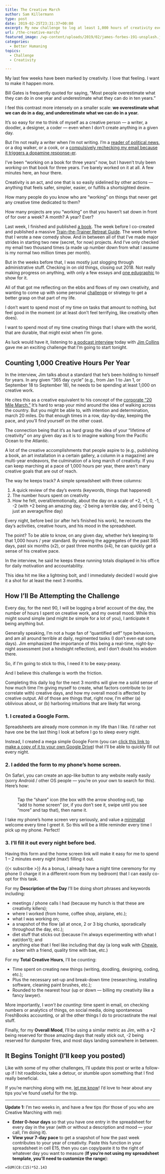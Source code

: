 ```yaml
---
title: The Creative March
author: Sam Killermann
type: post
date: 2019-02-25T23:31:37+00:00
excerpt: My new challenge to log at least 1,000 hours of creativity every year.
url: /the-creative-march/
featured_image: /wp-content/uploads/2019/02/james-forbes-191-unsplash.jpg
categories:
  - Better Humaning
topics:
  - Challenge
  - Creativity

---
```

My last few weeks have been marked by creativity. I love that feeling. I want to make it happen more.

Bill Gates is frequently quoted for saying, “Most people overestimate what they can do in one year and underestimate what they can do in ten years.” 

I feel this contrast more intensely on a smaller scale: **we overestimate what we can do in a day, and underestimate what we can do in a year.**

It&#8217;s so easy for me to think of myself as a creative person &#8212; a writer, a doodler, a designer, a coder &#8212; even when I don&#8217;t create anything in a given day.

But I&#8217;m not really a writer when I&#8217;m not writing. I&#8217;m a [reader of political news][1], or a dog walker, or a cook, or a [compulsively rechecking my email because it triggers a dopamine response-er][2]. 

I&#8217;ve been &#8220;working on a book for three years&#8221; now, but I haven&#8217;t truly been _working_ on that book for three years. I&#8217;ve barely worked on it at all. A few minutes here, an hour there.

Creativity is an act, and one that is so easily sidelined by other actions &#8212; anything that feels safer, simpler, easier, or fulfills a shortsighted desire.

How many people do you know who are &#8220;working&#8221; on things that never get any creative time dedicated to them? 

How many projects are you &#8220;working&#8221; on that you haven&#8217;t sat down in front of for over a week? A month? A year? Ever?

Last week, I finished and published [a book][3]. The week before I co-created and published a massive [Train-the-Trainer Retreat Guide][4]. The week before that I wrote a new comedy show. And in between all of that I&#8217;ve made major strides in starting two new (secret, for now) projects. And I&#8217;ve only checked my email two thousand times (a made up number down from what I assume is my normal two million times per month).

But in the weeks before that, I was mostly just slogging through administrative stuff. Checking in on old things, closing out 2018. Not really making progress on anything, with only a few essays and [one edugraphic][5] to show for it.

All of that got me reflecting on the ebbs and flows of my own creativity, and wanting to come up with some personal [challenge][6] or strategy to get a better grasp on that part of my life.

I don&#8217;t want to spend most of my time on tasks that amount to nothing, but feel good in the moment (or at least don&#8217;t feel terrifying, like creativity often does). 

I want to spend most of my time creating things that I share with the world, that are durable, that might exist when I&#8217;m gone.

As luck would have it, listening to [a podcast interview][7] today with [Jim Collins][8] gave me an exciting challenge that I&#8217;m going to start tonight.

<!--more-->

## Counting 1,000 Creative Hours Per Year

In the interview, Jim talks about a standard that he&#8217;s been holding to himself for years. In any given &#8220;365 day cycle&#8221; (e.g., from Jan 1 to Jan 1, or September 18 to September 18), he needs to be spending at least 1,000 on creative work.

He cites this as a creative equivalent to his concept of the [corporate &#8220;20 Mile March.&#8221;][9] It&#8217;s hard to wrap your mind around the idea of walking across the country. But you might be able to, with intention and determination, march 20 miles. Do that enough times in a row, day-by-day, keeping the pace, and you&#8217;ll find yourself on the other coast.

The connection being that it&#8217;s as hard grasp the idea of your &#8220;lifetime of creativity&#8221; on any given day as it is to imagine walking from the Pacific Ocean to the Atlantic. 

A lot of the creative accomplishments that people aspire to (e.g., publishing a book, an art installation in a certain gallery, a column in a magazine) are multi-year endeavors, the culmination of a long march of creativity. If you can keep marching at a pace of 1,000 hours per year, there aren&#8217;t many creative goals that are out of reach.

The way he keeps track? A simple spreadsheet with three columns:

  1. A quick review of the day&#8217;s events (keywords, things that happened)
  2. The number hours spent on creativity
  3. How he felt, overall/emotionally, about the day on a scale of +2, +1, 0, -1, -2 (with +2 being an amazing day, -2 being a terrible day, and 0 being just an average/fine day)

Every night, before bed (or after he&#8217;s finished his work), he recounts the day&#8217;s activities, creative hours, and his mood in the spreadsheet.

The point? To be able to know, on any given day, whether he&#8217;s keeping to that 1,000 hours / year standard. By viewing the aggregates of the past 365 days, past six months (x2), or past three months (x4), he can quickly get a sense of his creative pace.

In the interview, he said he keeps these running totals displayed in his office for daily motivation and accountability.

This idea hit me like a lightning bolt, and I immediately decided I would give it a shot for at least the next 3 months.

## How I&#8217;ll Be Attempting the Challenge

Every day, for the next 90, I will be logging a brief account of the day, the number of hours I spent on creative work, and my overall mood. While this might sound simple (and might _be_ simple for a lot of you), I anticipate it being anything but.

Generally speaking, I&#8217;m not a huge fan of &#8220;quantified self&#8221; type behaviors, and am all around terrible at daily, regimented tasks (I don&#8217;t even eat some days). Jim emphasized the importance of this being a real-time, night-by-night assessment (not a hindsight reflection), and I don&#8217;t doubt his wisdom there. 

So, if I&#8217;m going to stick to this, I need it to be easy-peasy. 

And I believe this challenge is worth the friction.

Completing this daily log for the next 3 months will give me a solid sense of how much time I&#8217;m giving myself to create, what factors contribute to (or correlate with) creative days, and how my overall mood is affected by creative output. All of those are things that, right now, I&#8217;m either (a) oblivious about, or (b) harboring intuitions that are likely flat wrong.

### 1. I created a Google Form.

Spreadsheets are already more common in my life than I like. I&#8217;d rather not have one be the last thing I look at before I go to sleep every night. 

Instead, I created a mega simple Google Form (you can <a rel="noreferrer noopener" aria-label="click this link to make a copy of it to your own Google Drive (opens in a new tab)" href="https://docs.google.com/forms/d/1ze5Rzr5yHKfuot4oQn8Ov7P_d8HaCI7YuQgU91Z6pug/copy" target="_blank">click this link to make a copy of it to your own Google Drive</a>) that I&#8217;ll be able to quickly fill out every night.

### 2. I added the form to my phone&#8217;s home screen.

On Safari, you can create an app-like button to any website really easily (sorry Android / other OS people &#8212; you&#8217;re on your own to search for this). Here&#8217;s how:<figure class="wp-block-image alignwide">

<img data-src="/wp-content/uploads/2019/02/adding-creative-march-form-to-home-screen-1024x585.jpg" alt="" class="wp-image-1329 lazy-load" srcset="/wp-content/uploads/2019/02/adding-creative-march-form-to-home-screen-1024x585.jpg 1024w, /wp-content/uploads/2019/02/adding-creative-march-form-to-home-screen-300x171.jpg 300w, /wp-content/uploads/2019/02/adding-creative-march-form-to-home-screen-768x439.jpg 768w, /wp-content/uploads/2019/02/adding-creative-march-form-to-home-screen.jpg 1400w" sizes="(max-width: 1024px) 100vw, 1024px" /><figcaption>Tap the &#8220;share&#8221; icon (the box with the arrow shooting out), tap &#8220;add to home screen&#8221; (or, if you don&#8217;t see it, swipe until you see &#8220;more&#8221; and tap that), then name it.</figcaption></figure> 

I take my phone&#8217;s home screen very seriously, and value a [minimalist][10] welcome every time I greet it. So this will be a little reminder every time I pick up my phone. Perfect!

### 3. I&#8217;ll fill it out every night before bed.

Having this form and the home screen link will make it easy for me to spend 1 &#8211; 2 minutes every night (max!) filling it out.

{{< subscribe >}}
As a bonus, I already have a night time ceremony for my phone (I charge it in a different room from my bedroom) that I can easily co-opt for this task.

For my **Description of the Day** I&#8217;ll be doing short phrases and keywords including:

  * meetings / phone calls I had (because my hunch is that these are creativity killers);
  * where I worked (from home, coffee shop, airplane, etc.);
  * what I was working on;
  * a snapshot of the flow (all at once, 2 or 3 big chunks, sporadically throughout the day, etc.);
  * diet stuff that sticks out (because I&#8217;m always experimenting with what I eat/don&#8217;t); and
  * anything else that I feel like including that day (a long walk with [Chewie][11], a beer with a friend, quality time with bae, etc.)

For my **Total Creative Hours**, I&#8217;ll be counting:

  * Time spent on creating new things (writing, doodling, designing, coding, etc.);
  * Plus the necessary set-up and break-down time (researching, installing software, cleaning paint brushes, etc.);
  * Rounded to the nearest hour (up or down &#8212; billing my creativity like a fancy lawyer).

More importantly, I _won&#8217;t be counting_: time spent in email, on checking numbers or analytics of things, on social media, doing spontaneous FreshBooks accounting, or all the other things I do to procrastinate the real stuff.

Finally, for my **Overall Mood**, I&#8217;ll be using a similar metric as Jim, with a +2 being reserved for those amazing days that really stick out, -2 being reserved for dumpster fires, and most days landing somewhere in between.

## It Begins Tonight (I&#8217;ll keep you posted)

Like with some of my other challenges, I&#8217;ll update this post or write a follow-up if I hit roadblocks, take a detour, or stumble upon something that I find really beneficial.

If you&#8217;re marching along with me, [let me know][12]! I&#8217;d love to hear about any tips you&#8217;ve found useful for the trip.

***

**Update 1:** I&#8217;m two weeks in, and have a few tips (for those of you who are Creative Marching with me):

  * **Enter 0-hour days** so that you have one entry in the spreadsheet for every day in the year (with or without a description and mood &#8212; your call, I&#8217;m doing it).
  * **View your 7-day pace** to get a snapshot of how the past week contributes to your year of creativity. Paste this function in your spreadsheet in cell E15, then you can copy/paste it to the right of whatever day you want to measure (**If you&#8217;re not using my spreadsheet template, you&#8217;ll need to customize the range**): 
```excel
=SUM(C8:C15)*52.143
```

 [1]: /big-flu-no-news/
 [2]: /numbers-rule-my-life/
 [3]: https://www.itspronouncedmetrosexual.com/2019/02/defining-lgbtq-guide-to-gender-sexuality-terminology/
 [4]: https://thesafezoneproject.com/introducing-safe-zone-train-the-trainer-retreat-guide/
 [5]: https://www.itspronouncedmetrosexual.com/2019/01/introducing-the-social-justice-compass/
 [6]: https://www.samk.blog/tag/challenge/
 [7]: https://tim.blog/2019/02/18/jim-collins/
 [8]: https://www.jimcollins.com
 [9]: https://www.jimcollins.com/concepts/twenty-mile-march.html
 [10]: /minimalism-tips/
 [11]: https://www.instagram.com/p/BkgEtu2no8W/
 [12]: /contact/